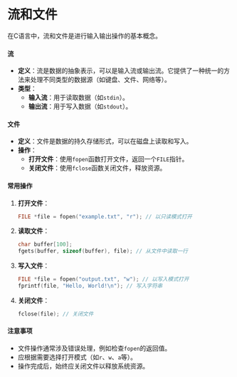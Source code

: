 # 流和文件

在C语言中，流和文件是进行输入输出操作的基本概念。

#### 流

* **定义**：流是数据的抽象表示，可以是输入流或输出流。它提供了一种统一的方法来处理不同类型的数据源（如键盘、文件、网络等）。
* **类型**：
  * **输入流**：用于读取数据（如`stdin`）。
  * **输出流**：用于写入数据（如`stdout`）。

#### 文件

* **定义**：文件是数据的持久存储形式，可以在磁盘上读取和写入。
* **操作**：
  * **打开文件**：使用`fopen`函数打开文件，返回一个`FILE`指针。
  * **关闭文件**：使用`fclose`函数关闭文件，释放资源。

#### 常用操作

1.  **打开文件**：

    ```c
    FILE *file = fopen("example.txt", "r"); // 以只读模式打开
    ```
2.  **读取文件**：

    ```c
    char buffer[100];
    fgets(buffer, sizeof(buffer), file); // 从文件中读取一行
    ```
3.  **写入文件**：

    ```c
    FILE *file = fopen("output.txt", "w"); // 以写入模式打开
    fprintf(file, "Hello, World!\n"); // 写入字符串
    ```
4.  **关闭文件**：

    ```c
    fclose(file); // 关闭文件
    ```

#### 注意事项

* 文件操作通常涉及错误处理，例如检查`fopen`的返回值。
* 应根据需要选择打开模式（如`r`、`w`、`a`等）。
* 操作完成后，始终应关闭文件以释放系统资源。

